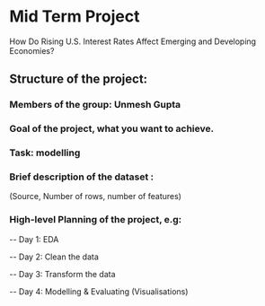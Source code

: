 # Mid Term Project

How Do Rising U.S. Interest Rates Affect Emerging and Developing Economies?

## Structure of the project:

### Members of the group: Unmesh Gupta

### Goal of the project, what you want to achieve. 

### Task: modelling

### Brief description of the dataset :
(Source, Number of rows, number of features)


### High-level Planning of the project, e.g:

-- Day 1: EDA

-- Day 2: Clean the data

-- Day 3: Transform the data

-- Day 4: Modelling & Evaluating (Visualisations)

 


